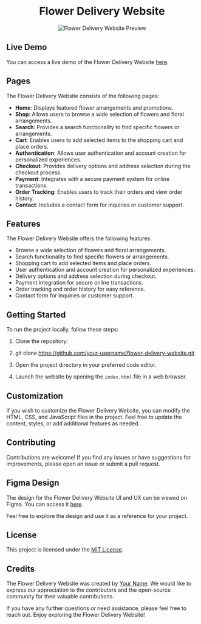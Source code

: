 <h1 align="center">Flower Delivery Website</h1>

<p align="center">
  <img src="src/assest/preview.png" alt="Flower Delivery Website Preview">
</p>

## Live Demo

You can access a live demo of the Flower Delivery Website [here](https://your-username.github.io/flower-delivery-website).

## Pages

The Flower Delivery Website consists of the following pages:

- **Home**: Displays featured flower arrangements and promotions.
- **Shop**: Allows users to browse a wide selection of flowers and floral arrangements.
- **Search**: Provides a search functionality to find specific flowers or arrangements.
- **Cart**: Enables users to add selected items to the shopping cart and place orders.
- **Authentication**: Allows user authentication and account creation for personalized experiences.
- **Checkout**: Provides delivery options and address selection during the checkout process.
- **Payment**: Integrates with a secure payment system for online transactions.
- **Order Tracking**: Enables users to track their orders and view order history.
- **Contact**: Includes a contact form for inquiries or customer support.

## Features

The Flower Delivery Website offers the following features:

- Browse a wide selection of flowers and floral arrangements.
- Search functionality to find specific flowers or arrangements.
- Shopping cart to add selected items and place orders.
- User authentication and account creation for personalized experiences.
- Delivery options and address selection during checkout.
- Payment integration for secure online transactions.
- Order tracking and order history for easy reference.
- Contact form for inquiries or customer support.

## Getting Started

To run the project locally, follow these steps:

1. Clone the repository:
2. git clone https://github.com/your-username/flower-delivery-website.git

2. Open the project directory in your preferred code editor.

3. Launch the website by opening the `index.html` file in a web browser.

## Customization

If you wish to customize the Flower Delivery Website, you can modify the HTML, CSS, and JavaScript files in the project. Feel free to update the content, styles, or add additional features as needed.

## Contributing

Contributions are welcome! If you find any issues or have suggestions for improvements, please open an issue or submit a pull request.

## Figma Design

The design for the Flower Delivery Website UI and UX can be viewed on Figma. You can access it [here](https://www.figma.com/file/C7CU2GJPwMxvOxnaYYxdBl/eCommerce-Flower-Delivery-website-UI-and-UX-Ui-kit-Template-Community?type=design&is-community-duplicate=1&fuid=).

Feel free to explore the design and use it as a reference for your project.

## License

This project is licensed under the [MIT License](LICENSE).

## Credits

The Flower Delivery Website was created by [Your Name](https://github.com/your-username). We would like to express our appreciation to the contributors and the open-source community for their valuable contributions.

If you have any further questions or need assistance, please feel free to reach out. Enjoy exploring the Flower Delivery Website!
